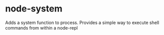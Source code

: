 # node-system
Adds a system function to process. Provides a simple way to execute shell commands from within a node-repl
